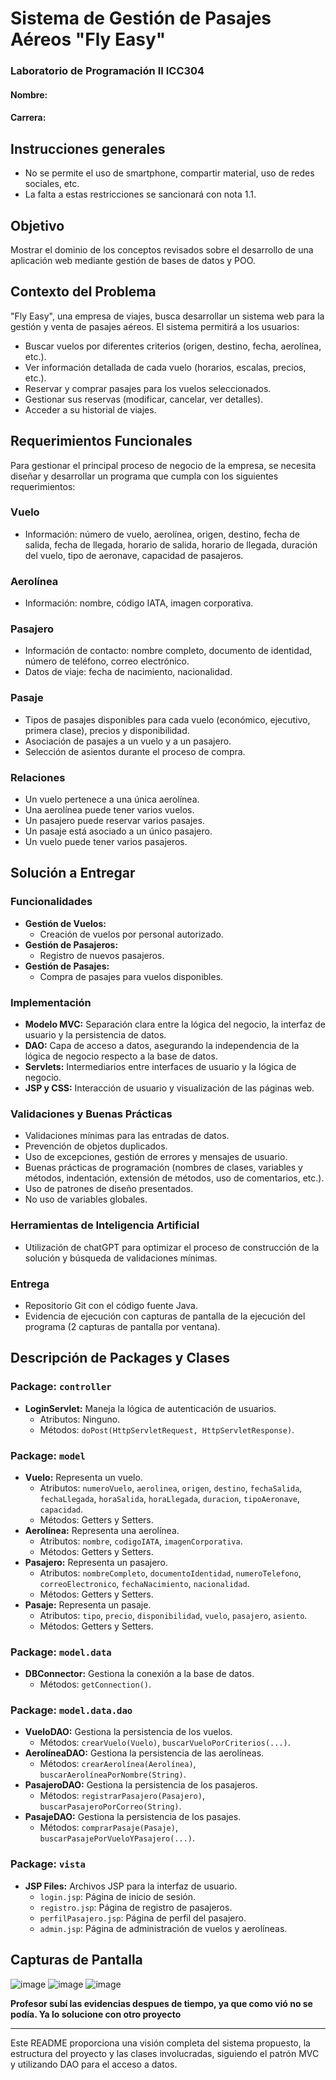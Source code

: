 # Sistema de Gestión de Pasajes Aéreos "Fly Easy"

### Laboratorio de Programación II ICC304

#### Nombre:
#### Carrera:

## Instrucciones generales
- No se permite el uso de smartphone, compartir material, uso de redes sociales, etc.
- La falta a estas restricciones se sancionará con nota 1.1.

## Objetivo
Mostrar el dominio de los conceptos revisados sobre el desarrollo de una aplicación web mediante gestión de bases de datos y POO.

## Contexto del Problema
"Fly Easy", una empresa de viajes, busca desarrollar un sistema web para la gestión y venta de pasajes aéreos. El sistema permitirá a los usuarios:
- Buscar vuelos por diferentes criterios (origen, destino, fecha, aerolínea, etc.).
- Ver información detallada de cada vuelo (horarios, escalas, precios, etc.).
- Reservar y comprar pasajes para los vuelos seleccionados.
- Gestionar sus reservas (modificar, cancelar, ver detalles).
- Acceder a su historial de viajes.

## Requerimientos Funcionales
Para gestionar el principal proceso de negocio de la empresa, se necesita diseñar y desarrollar un programa que cumpla con los siguientes requerimientos:

### Vuelo
- Información: número de vuelo, aerolínea, origen, destino, fecha de salida, fecha de llegada, horario de salida, horario de llegada, duración del vuelo, tipo de aeronave, capacidad de pasajeros.

### Aerolínea
- Información: nombre, código IATA, imagen corporativa.

### Pasajero
- Información de contacto: nombre completo, documento de identidad, número de teléfono, correo electrónico.
- Datos de viaje: fecha de nacimiento, nacionalidad.

### Pasaje
- Tipos de pasajes disponibles para cada vuelo (económico, ejecutivo, primera clase), precios y disponibilidad.
- Asociación de pasajes a un vuelo y a un pasajero.
- Selección de asientos durante el proceso de compra.

### Relaciones
- Un vuelo pertenece a una única aerolínea.
- Una aerolínea puede tener varios vuelos.
- Un pasajero puede reservar varios pasajes.
- Un pasaje está asociado a un único pasajero.
- Un vuelo puede tener varios pasajeros.

## Solución a Entregar
### Funcionalidades
- **Gestión de Vuelos:**
  - Creación de vuelos por personal autorizado.
- **Gestión de Pasajeros:**
  - Registro de nuevos pasajeros.
- **Gestión de Pasajes:**
  - Compra de pasajes para vuelos disponibles.

### Implementación
- **Modelo MVC:** Separación clara entre la lógica del negocio, la interfaz de usuario y la persistencia de datos.
- **DAO:** Capa de acceso a datos, asegurando la independencia de la lógica de negocio respecto a la base de datos.
- **Servlets:** Intermediarios entre interfaces de usuario y la lógica de negocio.
- **JSP y CSS:** Interacción de usuario y visualización de las páginas web.

### Validaciones y Buenas Prácticas
- Validaciones mínimas para las entradas de datos.
- Prevención de objetos duplicados.
- Uso de excepciones, gestión de errores y mensajes de usuario.
- Buenas prácticas de programación (nombres de clases, variables y métodos, indentación, extensión de métodos, uso de comentarios, etc.).
- Uso de patrones de diseño presentados.
- No uso de variables globales.

### Herramientas de Inteligencia Artificial
- Utilización de chatGPT para optimizar el proceso de construcción de la solución y búsqueda de validaciones mínimas.

### Entrega
- Repositorio Git con el código fuente Java.
- Evidencia de ejecución con capturas de pantalla de la ejecución del programa (2 capturas de pantalla por ventana).

## Descripción de Packages y Clases

### Package: `controller`
- **LoginServlet:** Maneja la lógica de autenticación de usuarios.
  - Atributos: Ninguno.
  - Métodos: `doPost(HttpServletRequest, HttpServletResponse)`.

### Package: `model`
- **Vuelo:** Representa un vuelo.
  - Atributos: `numeroVuelo`, `aerolinea`, `origen`, `destino`, `fechaSalida`, `fechaLlegada`, `horaSalida`, `horaLlegada`, `duracion`, `tipoAeronave`, `capacidad`.
  - Métodos: Getters y Setters.
- **Aerolínea:** Representa una aerolínea.
  - Atributos: `nombre`, `codigoIATA`, `imagenCorporativa`.
  - Métodos: Getters y Setters.
- **Pasajero:** Representa un pasajero.
  - Atributos: `nombreCompleto`, `documentoIdentidad`, `numeroTelefono`, `correoElectronico`, `fechaNacimiento`, `nacionalidad`.
  - Métodos: Getters y Setters.
- **Pasaje:** Representa un pasaje.
  - Atributos: `tipo`, `precio`, `disponibilidad`, `vuelo`, `pasajero`, `asiento`.
  - Métodos: Getters y Setters.

### Package: `model.data`
- **DBConnector:** Gestiona la conexión a la base de datos.
  - Métodos: `getConnection()`.

### Package: `model.data.dao`
- **VueloDAO:** Gestiona la persistencia de los vuelos.
  - Métodos: `crearVuelo(Vuelo)`, `buscarVueloPorCriterios(...)`.
- **AerolíneaDAO:** Gestiona la persistencia de las aerolíneas.
  - Métodos: `crearAerolínea(Aerolínea)`, `buscarAerolíneaPorNombre(String)`.
- **PasajeroDAO:** Gestiona la persistencia de los pasajeros.
  - Métodos: `registrarPasajero(Pasajero)`, `buscarPasajeroPorCorreo(String)`.
- **PasajeDAO:** Gestiona la persistencia de los pasajes.
  - Métodos: `comprarPasaje(Pasaje)`, `buscarPasajePorVueloYPasajero(...)`.

### Package: `vista`
- **JSP Files:** Archivos JSP para la interfaz de usuario.
  - `login.jsp`: Página de inicio de sesión.
  - `registro.jsp`: Página de registro de pasajeros.
  - `perfilPasajero.jsp`: Página de perfil del pasajero.
  - `admin.jsp`: Página de administración de vuelos y aerolíneas.



## Capturas de Pantalla
![image](https://github.com/TGO74/Taller3LabProgra2/assets/128320982/47ed7467-69dd-498e-896f-0633bde292a2)
![image](https://github.com/TGO74/Taller3LabProgra2/assets/128320982/0984c9a8-aa1e-49a2-a017-aca9d1e03f4c)
![image](https://github.com/TGO74/Taller3LabProgra2/assets/128320982/738c7d49-7d3b-4df1-a374-32b14b23b02a)

**Profesor subí las evidencias despues de tiempo, ya que como vió no se podía. Ya lo solucione con otro proyecto** 

---

Este README proporciona una visión completa del sistema propuesto, la estructura del proyecto y las clases involucradas, siguiendo el patrón MVC y utilizando DAO para el acceso a datos.
